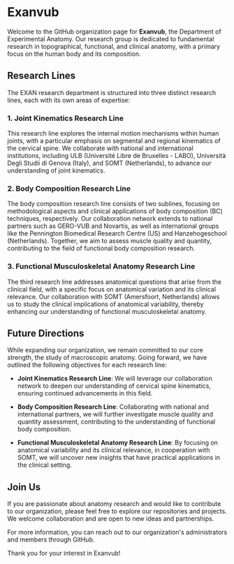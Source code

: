 # Exanvub

Welcome to the GitHub organization page for **Exanvub**, the Department of Experimental Anatomy. Our research group is dedicated to fundamental research in topographical, functional, and clinical anatomy, with a primary focus on the human body and its composition.

## Research Lines

The EXAN research department is structured into three distinct research lines, each with its own areas of expertise:

### 1. Joint Kinematics Research Line

This research line explores the internal motion mechanisms within human joints, with a particular emphasis on segmental and regional kinematics of the cervical spine. We collaborate with national and international institutions, including ULB (Université Libre de Bruxelles - LABO), Università Degli Studii di Genova (Italy), and SOMT (Netherlands), to advance our understanding of joint kinematics.

### 2. Body Composition Research Line

The body composition research line consists of two sublines, focusing on methodological aspects and clinical applications of body composition (BC) techniques, respectively. Our collaboration network extends to national partners such as GERO-VUB and Novartis, as well as international groups like the Pennington Biomedical Research Centre (US) and Hanzehogeschool (Netherlands). Together, we aim to assess muscle quality and quantity, contributing to the field of functional body composition research.

### 3. Functional Musculoskeletal Anatomy Research Line

The third research line addresses anatomical questions that arise from the clinical field, with a specific focus on anatomical variation and its clinical relevance. Our collaboration with SOMT (Amersfoort, Netherlands) allows us to study the clinical implications of anatomical variability, thereby enhancing our understanding of functional musculoskeletal anatomy.

## Future Directions

While expanding our organization, we remain committed to our core strength, the study of macroscopic anatomy. Going forward, we have outlined the following objectives for each research line:

- **Joint Kinematics Research Line**: We will leverage our collaboration network to deepen our understanding of cervical spine kinematics, ensuring continued advancements in this field.

- **Body Composition Research Line**: Collaborating with national and international partners, we will further investigate muscle quality and quantity assessment, contributing to the understanding of functional body composition.

- **Functional Musculoskeletal Anatomy Research Line**: By focusing on anatomical variability and its clinical relevance, in cooperation with SOMT, we will uncover new insights that have practical applications in the clinical setting.

## Join Us

If you are passionate about anatomy research and would like to contribute to our organization, please feel free to explore our repositories and projects. We welcome collaboration and are open to new ideas and partnerships.

For more information, you can reach out to our organization's administrators and members through GitHub.

Thank you for your interest in Exanvub!
